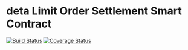 # deta Limit Order Settlement Smart Contract

[![Build Status](https://github.com/deta/limit-order-settlement/workflows/CI/badge.svg)](https://github.com/deta/limit-order-settlement/actions)
[![Coverage Status](https://codecov.io/gh/deta/limit-order-settlement/branch/master/graph/badge.svg?token=ZtdQHKURYO)](https://codecov.io/gh/deta/limit-order-settlement)
